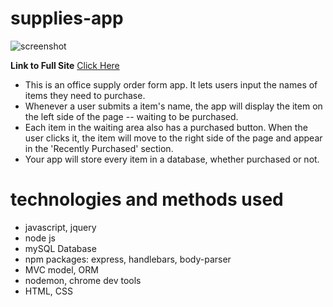 # supplies-app

![screenshot](http://url/suplies-app/public/assets/img/screenshot.png)

**Link to Full Site** 
[Click Here](https://infinite-sea-65089.herokuapp.com/)

* This is an office supply order form app. It lets users input the names of items they need to purchase. 
* Whenever a user submits a item's name, the app will display the item on the left side of the page -- waiting to be purchased. 
* Each item in the waiting area also has a purchased button. When the user clicks it, the item will move to the right side of the page and appear in the 'Recently Purchased' section.
* Your app will store every item in a database, whether purchased or not.

# technologies and methods used
* javascript, jquery
* node js
* mySQL Database
* npm packages: express, handlebars, body-parser
* MVC model, ORM 
* nodemon, chrome dev tools
* HTML, CSS